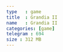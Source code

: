 ```yaml
---
type   : game
title  : Grandia II
name   : Grandia II
categories: [game]
telegram : 694
size : 312 MB
---
```




